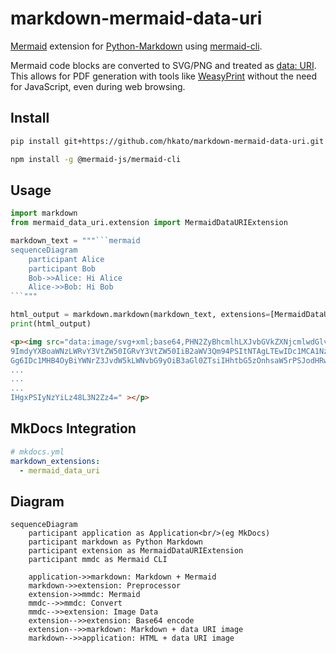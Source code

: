 # markdown-mermaid-data-uri

[Mermaid](https://mermaid.js.org/) extension for [Python-Markdown](https://python-markdown.github.io/) using [mermaid-cli](https://github.com/mermaid-js/mermaid-cli).

Mermaid code blocks are converted to SVG/PNG and treated as [data: URI](https://developer.mozilla.org/en-US/docs/Web/URI/Reference/Schemes/data). This allows for PDF generation with tools like [WeasyPrint](https://weasyprint.org/) without the need for JavaScript, even during web browsing.

## Install

```sh
pip install git+https://github.com/hkato/markdown-mermaid-data-uri.git
```

```sh
npm install -g @mermaid-js/mermaid-cli
```

## Usage

````python
import markdown
from mermaid_data_uri.extension import MermaidDataURIExtension

markdown_text = """```mermaid
sequenceDiagram
    participant Alice
    participant Bob
    Bob->>Alice: Hi Alice
    Alice->>Bob: Hi Bob
```"""

html_output = markdown.markdown(markdown_text, extensions=[MermaidDataURIExtension()])
print(html_output)
````

```html
<p><img src="data:image/svg+xml;base64,PHN2ZyBhcmlhLXJvbGVkZXNjcmlwdGlvbj0ic2VxdWVuY2UiIHJvbGU
9ImdyYXBoaWNzLWRvY3VtZW50IGRvY3VtZW50IiB2aWV3Qm94PSItNTAgLTEwIDc1MCA1NzQiIHN0eWxlPSJtYXgtd2lkd
Gg6IDc1MHB4OyBiYWNrZ3JvdW5kLWNvbG9yOiB3aGl0ZTsiIHhtbG5zOnhsaW5rPSJodHRwOi8vd3d3LnczLm9yZy8xOTk
...
...
...
IHgxPSIyNzYiLz48L3N2Zz4=" ></p>
```

## MkDocs Integration

```yaml
# mkdocs.yml
markdown_extensions:
  - mermaid_data_uri
```

## Diagram

```mermaid
sequenceDiagram
    participant application as Application<br/>(eg MkDocs)
    participant markdown as Python Markdown
    participant extension as MermaidDataURIExtension
    participant mmdc as Mermaid CLI

    application->>markdown: Markdown + Mermaid
    markdown->>extension: Preprocessor
    extension->>mmdc: Mermaid
    mmdc-->>mmdc: Convert
    mmdc-->>extension: Image Data
    extension-->>extension: Base64 encode
    extension-->>markdown: Markdown + data URI image
    markdown-->>application: HTML + data URI image
```
